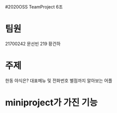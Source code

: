 #2020OSS TeamProject 6조


# 팀원
21700242 문선빈
219 황건하

# 주제
한동 야식은? 대표메뉴 및 전화번호 별점까지 알아보는 어플

# miniproject가 가진 기능


